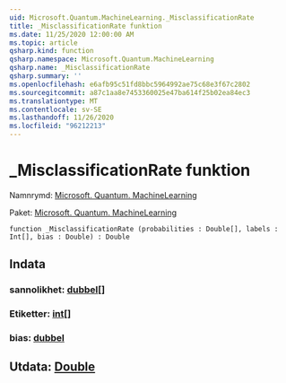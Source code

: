 ```yaml
---
uid: Microsoft.Quantum.MachineLearning._MisclassificationRate
title: _MisclassificationRate funktion
ms.date: 11/25/2020 12:00:00 AM
ms.topic: article
qsharp.kind: function
qsharp.namespace: Microsoft.Quantum.MachineLearning
qsharp.name: _MisclassificationRate
qsharp.summary: ''
ms.openlocfilehash: e6afb95c51fd8bbc5964992ae75c68e3f67c2802
ms.sourcegitcommit: a87c1aa8e7453360025e47ba614f25b02ea84ec3
ms.translationtype: MT
ms.contentlocale: sv-SE
ms.lasthandoff: 11/26/2020
ms.locfileid: "96212213"
---
```

# <a name="_misclassificationrate-function"></a>_MisclassificationRate funktion

Namnrymd: [Microsoft. Quantum. MachineLearning](xref:Microsoft.Quantum.MachineLearning)

Paket: [Microsoft. Quantum. MachineLearning](https://nuget.org/packages/Microsoft.Quantum.MachineLearning)




```qsharp
function _MisclassificationRate (probabilities : Double[], labels : Int[], bias : Double) : Double
```


## <a name="input"></a>Indata

### <a name="probabilities--double"></a>sannolikhet: [dubbel](xref:microsoft.quantum.lang-ref.double)[]




### <a name="labels--int"></a>Etiketter: [int](xref:microsoft.quantum.lang-ref.int)[]




### <a name="bias--double"></a>bias: [dubbel](xref:microsoft.quantum.lang-ref.double)





## <a name="output--double"></a>Utdata: [Double](xref:microsoft.quantum.lang-ref.double)

